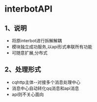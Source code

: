 # interbotAPI
## 1、说明
* 将原interbot进行拆解解耦<br>
* 模块独立成功服务,以api形式串联所有功能<br>
* 可随意扩展,分布式<br>


## 2、处理形式
* cqhttp主体--对接多个消息处理中心<br>
* 消息中心自动转化qq消息和api消息<br>
* api则不关心面向<br>

